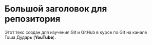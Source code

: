 # Большой заголовок для репозитория

Этот текс создан для изучения Git и GitHub в курсе по Git на канале Гоша Дударь (**YouTube**).
